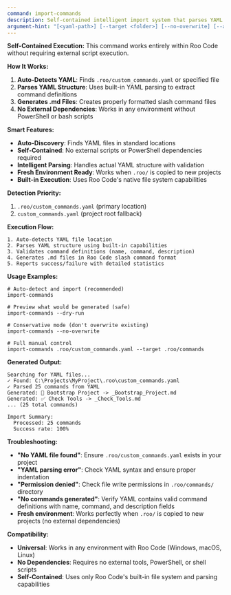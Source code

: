 ```yaml
---
command: import-commands
description: Self-contained intelligent import system that parses YAML and generates .md files using Roo Code's built-in capabilities
argument-hint: "[<yaml-path>] [--target <folder>] [--no-overwrite] [--auto] [--dry-run]"
---
```


**Self-Contained Execution:** This command works entirely within Roo Code without requiring external script execution.

**How It Works:**
1. **Auto-Detects YAML**: Finds `.roo/custom_commands.yaml` or specified file
2. **Parses YAML Structure**: Uses built-in YAML parsing to extract command definitions
3. **Generates .md Files**: Creates properly formatted slash command files
4. **No External Dependencies**: Works in any environment without PowerShell or bash scripts

**Smart Features:**
- **Auto-Discovery**: Finds YAML files in standard locations
- **Self-Contained**: No external scripts or PowerShell dependencies required
- **Intelligent Parsing**: Handles actual YAML structure with validation
- **Fresh Environment Ready**: Works when `.roo/` is copied to new projects
- **Built-in Execution**: Uses Roo Code's native file system capabilities

**Detection Priority:**
1. `.roo/custom_commands.yaml` (primary location)
2. `custom_commands.yaml` (project root fallback)

**Execution Flow:**
```
1. Auto-detects YAML file location
2. Parses YAML structure using built-in capabilities
3. Validates command definitions (name, command, description)
4. Generates .md files in Roo Code slash command format
5. Reports success/failure with detailed statistics
```

**Usage Examples:**
```roo
# Auto-detect and import (recommended)
import-commands

# Preview what would be generated (safe)
import-commands --dry-run

# Conservative mode (don't overwrite existing)
import-commands --no-overwrite

# Full manual control
import-commands .roo/custom_commands.yaml --target .roo/commands
```

**Generated Output:**
```
Searching for YAML files...
✓ Found: C:\Projects\MyProject\.roo\custom_commands.yaml
✓ Parsed 25 commands from YAML
Generated: 🚀 Bootstrap Project -> _Bootstrap_Project.md
Generated: ✅ Check Tools -> _Check_Tools.md
... (25 total commands)

Import Summary:
  Processed: 25 commands
  Success rate: 100%
```

**Troubleshooting:**
- **"No YAML file found"**: Ensure `.roo/custom_commands.yaml` exists in your project
- **"YAML parsing error"**: Check YAML syntax and ensure proper indentation
- **"Permission denied"**: Check file write permissions in `.roo/commands/` directory
- **"No commands generated"**: Verify YAML contains valid command definitions with name, command, and description fields
- **Fresh environment**: Works perfectly when `.roo/` is copied to new projects (no external dependencies)

**Compatibility:**
- **Universal**: Works in any environment with Roo Code (Windows, macOS, Linux)
- **No Dependencies**: Requires no external tools, PowerShell, or shell scripts
- **Self-Contained**: Uses only Roo Code's built-in file system and parsing capabilities
